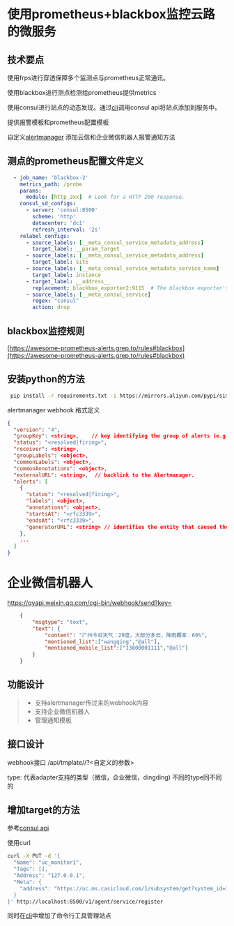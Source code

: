 使用prometheus+blackbox监控云路的微服务
===

## 技术要点

使用frps进行穿透保障多个监测点与prometheus正常通讯。

使用blackbox进行测点检测给prometheus提供metrics

使用consul进行站点的动态发现。通过[cli](cli)调用consul api将站点添加到服务中。

提供报警模板和prometheus配置模板

自定义[alertmanager](http://yunludev3.htyunlu.com/ams/adc/alertmanager) 添加云信和企业微信机器人报警通知方法

## 测点的prometheus配置文件定义

```yaml
  - job_name: 'blackbox-2'
    metrics_path: /probe
    params:
      module: [http_2xx]  # Look for a HTTP 200 response.
    consul_sd_configs:
      - server: 'consul:8500'
        scheme: 'http'
        datacenter: 'dc1'
        refresh_interval: '2s'    
    relabel_configs:
      - source_labels: [__meta_consul_service_metadata_address]
        target_label: __param_target
      - source_labels: [__meta_consul_service_metadata_address]
        target_label: site
      - source_labels: [__meta_consul_service_metadata_service_name]
        target_label: instance
      - target_label: __address__
        replacement: blackbox_exporter2:9115  # The blackbox exporter's real hostname:port.
      - source_labels: [__meta_consul_service]
        regex: "consul"
        action: drop
```

## blackbox监控规则
[https://awesome-prometheus-alerts.grep.to/rules#blackbox](https://awesome-prometheus-alerts.grep.to/rules#blackbox)

## 安装python的方法
```bash
 pip install -r requirements.txt -i https://mirrors.aliyun.com/pypi/simple/
```

alertmanager webhook 格式定义
```json
{
  "version": "4",
  "groupKey": <string>,    // key identifying the group of alerts (e.g. to deduplicate)
  "status": "<resolved|firing>",
  "receiver": <string>,
  "groupLabels": <object>,
  "commonLabels": <object>,
  "commonAnnotations": <object>,
  "externalURL": <string>,  // backlink to the Alertmanager.
  "alerts": [
    {
      "status": "<resolved|firing>",
      "labels": <object>,
      "annotations": <object>,
      "startsAt": "<rfc3339>",
      "endsAt": "<rfc3339>",
      "generatorURL": <string> // identifies the entity that caused the alert
    },
    ...
  ]
}
```

# 企业微信机器人
https://qyapi.weixin.qq.com/cgi-bin/webhook/send?key=
```json
    {
        "msgtype": "text",
        "text": {
            "content": "广州今日天气：29度，大部分多云，降雨概率：60%",
            "mentioned_list":["wangqing","@all"],
            "mentioned_mobile_list":["13800001111","@all"]
        }
    }
```

## 功能设计
> *  支持alertmanager传过来的webhook内容
> * 支持企业微信机器人
> * 管理通知模板
## 接口设计
webhook接口
/api/tmplate/<tmplateid>/?<自定义的参数>

type: 代表adapter支持的类型（微信，企业微信，dingding)
不同的type同不同的


## 增加target的方法
参考[consul api](https://www.consul.io/api/agent/service.html)

使用curl
```bash
curl -X PUT -d '{
  "Name": "uc_monitor1",
  "Tags": [],
  "Address": "127.0.0.1",
  "Meta": {
    "address": "https://uc.ms.casicloud.com/1/subsystem/get?system_id=100&client_id=4g0ucoqrwtn92dxq&sign=ir834960bnjghze8343afajga"
  }
}' http://localhost:8500/v1/agent/service/register
```
同时在[cli](cli)中增加了命令行工具管理站点